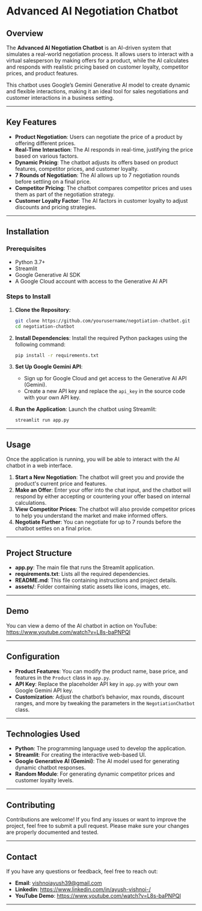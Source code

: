 # **Advanced AI Negotiation Chatbot**

## **Overview**
The **Advanced AI Negotiation Chatbot** is an AI-driven system that simulates a real-world negotiation process. It allows users to interact with a virtual salesperson by making offers for a product, while the AI calculates and responds with realistic pricing based on customer loyalty, competitor prices, and product features.

This chatbot uses Google’s Gemini Generative AI model to create dynamic and flexible interactions, making it an ideal tool for sales negotiations and customer interactions in a business setting.

---

## **Key Features**
- **Product Negotiation**: Users can negotiate the price of a product by offering different prices.
- **Real-Time Interaction**: The AI responds in real-time, justifying the price based on various factors.
- **Dynamic Pricing**: The chatbot adjusts its offers based on product features, competitor prices, and customer loyalty.
- **7 Rounds of Negotiation**: The AI allows up to 7 negotiation rounds before settling on a final price.
- **Competitor Pricing**: The chatbot compares competitor prices and uses them as part of the negotiation strategy.
- **Customer Loyalty Factor**: The AI factors in customer loyalty to adjust discounts and pricing strategies.

---

## **Installation**

### **Prerequisites**
- Python 3.7+
- Streamlit
- Google Generative AI SDK
- A Google Cloud account with access to the Generative AI API

### **Steps to Install**
1. **Clone the Repository**:
    ```bash
    git clone https://github.com/yourusername/negotiation-chatbot.git
    cd negotiation-chatbot
    ```

2. **Install Dependencies**:
    Install the required Python packages using the following command:
    ```bash
    pip install -r requirements.txt
    ```

3. **Set Up Google Gemini API**:
    - Sign up for Google Cloud and get access to the Generative AI API (Gemini).
    - Create a new API key and replace the `api_key` in the source code with your own API key.

4. **Run the Application**:
    Launch the chatbot using Streamlit:
    ```bash
    streamlit run app.py
    ```

---

## **Usage**
Once the application is running, you will be able to interact with the AI chatbot in a web interface.

1. **Start a New Negotiation**: The chatbot will greet you and provide the product's current price and features.
2. **Make an Offer**: Enter your offer into the chat input, and the chatbot will respond by either accepting or countering your offer based on internal calculations.
3. **View Competitor Prices**: The chatbot will also provide competitor prices to help you understand the market and make informed offers.
4. **Negotiate Further**: You can negotiate for up to 7 rounds before the chatbot settles on a final price.

---

## **Project Structure**
- **app.py**: The main file that runs the Streamlit application.
- **requirements.txt**: Lists all the required dependencies.
- **README.md**: This file containing instructions and project details.
- **assets/**: Folder containing static assets like icons, images, etc.

---

## **Demo**
You can view a demo of the AI chatbot in action on YouTube: https://www.youtube.com/watch?v=L8s-baPNPQI

---

## **Configuration**
- **Product Features**: You can modify the product name, base price, and features in the `Product` class in `app.py`.
- **API Key**: Replace the placeholder API key in `app.py` with your own Google Gemini API key.
- **Customization**: Adjust the chatbot’s behavior, max rounds, discount ranges, and more by tweaking the parameters in the `NegotiationChatbot` class.

---

## **Technologies Used**
- **Python**: The programming language used to develop the application.
- **Streamlit**: For creating the interactive web-based UI.
- **Google Generative AI (Gemini)**: The AI model used for generating dynamic chatbot responses.
- **Random Module**: For generating dynamic competitor prices and customer loyalty levels.

---

## **Contributing**
Contributions are welcome! If you find any issues or want to improve the project, feel free to submit a pull request. Please make sure your changes are properly documented and tested.

---

## **Contact**
If you have any questions or feedback, feel free to reach out:

- **Email**: vishnoiayush39@gmail.com
- **Linkedin**: https://www.linkedin.com/in/ayush-vishnoi-/
- **YouTube Demo**: https://www.youtube.com/watch?v=L8s-baPNPQI

---
